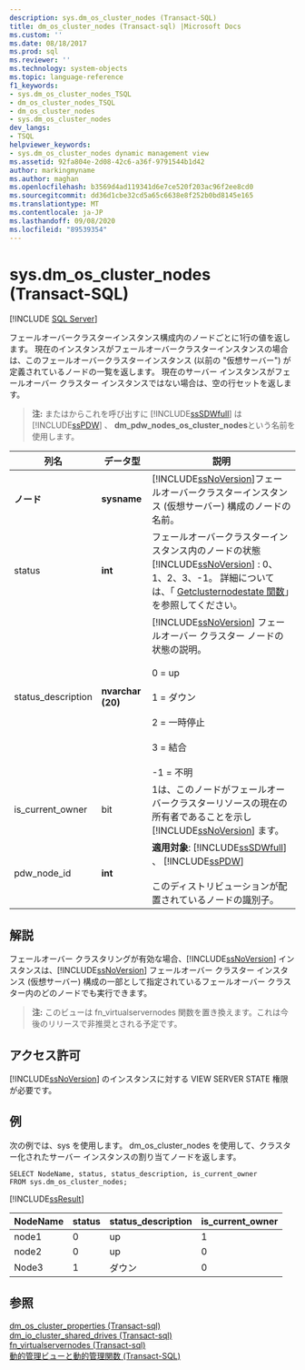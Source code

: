 ```yaml
---
description: sys.dm_os_cluster_nodes (Transact-SQL)
title: dm_os_cluster_nodes (Transact-sql) |Microsoft Docs
ms.custom: ''
ms.date: 08/18/2017
ms.prod: sql
ms.reviewer: ''
ms.technology: system-objects
ms.topic: language-reference
f1_keywords:
- sys.dm_os_cluster_nodes_TSQL
- dm_os_cluster_nodes_TSQL
- dm_os_cluster_nodes
- sys.dm_os_cluster_nodes
dev_langs:
- TSQL
helpviewer_keywords:
- sys.dm_os_cluster_nodes dynamic management view
ms.assetid: 92fa804e-2d08-42c6-a36f-9791544b1d42
author: markingmyname
ms.author: maghan
ms.openlocfilehash: b3569d4ad119341d6e7ce520f203ac96f2ee8cd0
ms.sourcegitcommit: dd36d1cbe32cd5a65c6638e8f252b0bd8145e165
ms.translationtype: MT
ms.contentlocale: ja-JP
ms.lasthandoff: 09/08/2020
ms.locfileid: "89539354"
---
```

# <a name="sysdm_os_cluster_nodes-transact-sql"></a>sys.dm_os_cluster_nodes (Transact-SQL)
[!INCLUDE [SQL Server](../../includes/applies-to-version/sqlserver.md)]

  フェールオーバークラスターインスタンス構成内のノードごとに1行の値を返します。 現在のインスタンスがフェールオーバークラスターインスタンスの場合は、このフェールオーバークラスターインスタンス (以前の "仮想サーバー") が定義されているノードの一覧を返します。 現在のサーバー インスタンスがフェールオーバー クラスター インスタンスではない場合は、空の行セットを返します。  
  
> **注:** またはからこれを呼び出すに [!INCLUDE[ssSDWfull](../../includes/sssdwfull-md.md)] は [!INCLUDE[ssPDW](../../includes/sspdw-md.md)] 、 **dm_pdw_nodes_os_cluster_nodes**という名前を使用します。  
  
|列名|データ型|説明|  
|-----------------|---------------|-----------------|  
|**ノード**|**sysname**|[!INCLUDE[ssNoVersion](../../includes/ssnoversion-md.md)]フェールオーバークラスターインスタンス (仮想サーバー) 構成のノードの名前。|  
|status|**int**|フェールオーバークラスターインスタンス内のノードの状態 [!INCLUDE[ssNoVersion](../../includes/ssnoversion-md.md)] : 0、1、2、3、-1。 詳細については、「 [Getclusternodestate 関数](https://go.microsoft.com/fwlink/?LinkId=204794)」を参照してください。|  
|status_description|**nvarchar (20)**|[!INCLUDE[ssNoVersion](../../includes/ssnoversion-md.md)] フェールオーバー クラスター ノードの状態の説明。<br /><br /> 0 = up<br /><br /> 1 = ダウン<br /><br /> 2 = 一時停止<br /><br /> 3 = 結合<br /><br /> -1 = 不明|  
|is_current_owner|bit|1は、このノードがフェールオーバークラスターリソースの現在の所有者であることを示し [!INCLUDE[ssNoVersion](../../includes/ssnoversion-md.md)] ます。|  
|pdw_node_id|**int**|**適用対象**: [!INCLUDE[ssSDWfull](../../includes/sssdwfull-md.md)] 、 [!INCLUDE[ssPDW](../../includes/sspdw-md.md)]<br /><br /> このディストリビューションが配置されているノードの識別子。|  
  
## <a name="remarks"></a>解説  
 フェールオーバー クラスタリングが有効な場合、[!INCLUDE[ssNoVersion](../../includes/ssnoversion-md.md)] インスタンスは、[!INCLUDE[ssNoVersion](../../includes/ssnoversion-md.md)] フェールオーバー クラスター インスタンス (仮想サーバー) 構成の一部として指定されているフェールオーバー クラスター内のどのノードでも実行できます。  
  
> **注:** このビューは fn_virtualservernodes 関数を置き換えます。これは今後のリリースで非推奨とされる予定です。  
  
## <a name="permissions"></a>アクセス許可  
 [!INCLUDE[ssNoVersion](../../includes/ssnoversion-md.md)] のインスタンスに対する VIEW SERVER STATE 権限が必要です。  
  
## <a name="examples"></a>例  
 次の例では、sys を使用します。 dm_os_cluster_nodes を使用して、クラスター化されたサーバー インスタンスの割り当てノードを返します。  
  
```  
SELECT NodeName, status, status_description, is_current_owner   
FROM sys.dm_os_cluster_nodes;  
```  
  
 [!INCLUDE[ssResult](../../includes/ssresult-md.md)]  
  
|NodeName|status|status_description|is_current_owner|  
|--------------|------------|-------------------------|------------------------|  
|node1|0|up|1|  
|node2|0|up|0|  
|Node3|1|ダウン|0|  
  
## <a name="see-also"></a>参照  
 [dm_os_cluster_properties &#40;Transact-sql&#41;](../../relational-databases/system-dynamic-management-views/sys-dm-os-cluster-properties-transact-sql.md)   
 [dm_io_cluster_shared_drives &#40;Transact-sql&#41;](../../relational-databases/system-dynamic-management-views/sys-dm-io-cluster-shared-drives-transact-sql.md)   
 [fn_virtualservernodes &#40;Transact-sql&#41;](../../relational-databases/system-functions/sys-fn-virtualservernodes-transact-sql.md)   
 [動的管理ビューと動的管理関数 &#40;Transact-SQL&#41;](~/relational-databases/system-dynamic-management-views/system-dynamic-management-views.md)  
  
  



